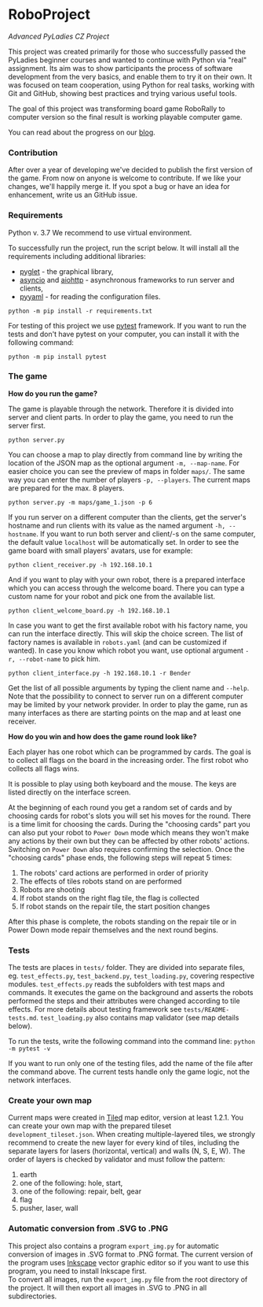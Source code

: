 # RoboProject
*Advanced PyLadies CZ Project*

This project was created primarily for those who successfully passed the PyLadies beginner courses and wanted to continue with Python via "real" assignment. Its aim was to show participants the process of software development from the very basics, and enable them to try it on their own. It was focused on team cooperation, using Python for real tasks, working with Git and GitHub, showing best practices and trying various useful tools.

The goal of this project was transforming board game RoboRally to computer version so the final result is working playable computer game.

You can read about the progress on our [blog](https://roboprojekt.pyladies.cz/).

### Contribution

After over a year of developing we've decided to publish the first version of the game.
From now on anyone is welcome to contribute. If we like your changes, we'll happily merge it.
If you spot a bug or have an idea for enhancement, write us an GitHub issue.

### Requirements

Python v. 3.7
We recommend to use virtual environment.

To successfully run the project, run the script below. It will install all the requirements including additional libraries:
- [pyglet](https://bitbucket.org/pyglet/pyglet/wiki/Home) - the graphical library,
- [asyncio](https://docs.python.org/3/library/asyncio.html) and [aiohttp](https://aiohttp.readthedocs.io/en/stable/) - asynchronous frameworks to run server and clients,
- [pyyaml](https://pyyaml.org/) - for reading the configuration files.
```
python -m pip install -r requirements.txt
```

For testing of this project we use [pytest](https://docs.pytest.org/en/latest/) framework. If you want to run the tests and don't have pytest on your computer, you can install it with the following command:
```
python -m pip install pytest
```

### The game

**How do you run the game?**

The game is playable through the network. Therefore it is divided into server and client parts. In order to play the game, you need to run the server first.
```
python server.py
```
You can choose a map to play directly from command line by writing the location of the JSON map as the optional argument `-m, --map-name`. For easier choice you can see the preview of maps in folder `maps/`.
The same way you can enter the number of players `-p, --players`. The current maps are prepared for the max. 8 players.

```
python server.py -m maps/game_1.json -p 6
```

If you run server on a different computer than the clients, get the server's hostname and run clients with its value as the named argument `-h, --hostname`.
If you want to run both server and client/-s on the same computer, the default value `localhost` will be automatically set.
In order to see the game board with small players' avatars, use for example:
```
python client_receiver.py -h 192.168.10.1
```

And if you want to play with your own robot, there is a prepared interface which you can access through the welcome board.
There you can type a custom name for your robot and pick one from the available list.
```
python client_welcome_board.py -h 192.168.10.1
```
In case you want to get the first available robot with his factory name,
you can run the interface directly. This will skip the choice screen.
The list of factory names is available in `robots.yaml` (and can be customized if wanted).
In case you know which robot you want, use optional argument `-r, --robot-name` to pick him.
```
python client_interface.py -h 192.168.10.1 -r Bender
```
Get the list of all possible arguments by typing the client name and `--help`.
Note that the possibility to connect to server run on a different computer may be limited by your network provider.
In order to play the game, run as many interfaces as there are starting points on the map and at least one receiver.

**How do you win and how does the game round look like?**

Each player has one robot which can be programmed by cards. The goal is to collect all flags on the board in the increasing order. The first robot who collects all flags wins.

It is possible to play using both keyboard and the mouse. The keys are listed directly on the interface screen.

At the beginning of each round you get a random set of cards and by choosing cards for robot's slots you will set his moves for the round.
There is a time limit for choosing the cards. During the "choosing cards" part you can also put your robot to `Power Down` mode which means they won't make any actions by their own but they can be affected by other robots' actions.
Switching on `Power Down` also requires confirming the selection.
Once the "choosing cards" phase ends, the following steps will repeat 5 times:
1. The robots' card actions are performed in order of priority
2. The effects of tiles robots stand on are performed
3. Robots are shooting
4. If robot stands on the right flag tile, the flag is collected
5. If robot stands on the repair tile, the start position changes

After this phase is complete, the robots standing on the repair tile or in Power Down mode repair themselves and the next round begins.

### Tests

The tests are places in `tests/` folder. They are divided into separate files, eg. `test_effects.py`, `test_backend.py`, `test_loading.py`, covering respective modules.
`test_effects.py` reads the subfolders with test maps and commands. It executes the game on the background and asserts the robots performed the steps and their attributes were changed according to tile effects. For more details about testing framework see `tests/README-tests.md`.
`test_loading.py` also contains map validator (see map details below).

To run the tests, write the following command into the command line: `python -m pytest -v`

If you want to run only one of the testing files, add the name of the file after the command above.
The current tests handle only the game logic, not the network interfaces.

### Create your own map

Current maps were created in [Tiled](https://www.mapeditor.org/) map editor, version at least 1.2.1.
You can create your own map with the prepared tileset `development_tileset.json`.
When creating multiple-layered tiles, we strongly recommend to create the new layer for every kind of tiles, including the separate layers for lasers (horizontal, vertical) and walls (N, S, E, W).
The order of layers is checked by validator and must follow the pattern:
1. earth
2. one of the following: hole, start,
3. one of the following: repair, belt, gear
3. flag
4. pusher, laser, wall

### Automatic conversion from .SVG to .PNG

This project also contains a program `export_img.py` for automatic conversion of images in .SVG format to .PNG format.
The current version of the program uses [Inkscape](https://inkscape.org/) vector graphic editor so if you want to use this program, you need to install Inkscape first.  
To convert all images, run the `export_img.py` file from the root directory of the project. It will then export all images in .SVG to .PNG in all subdirectories.
